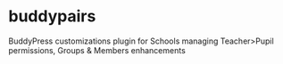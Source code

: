 # buddypairs
BuddyPress customizations plugin for Schools managing Teacher>Pupil permissions, Groups &amp; Members enhancements
